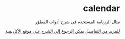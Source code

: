 <h1 dir="rtl"> calendar</h1>
<p dir="rtl">مثال الرزنامة المستخدم في شرح أدوات المطوّر</p>
<p dir="rtl">
    <a href="https://academy.hsoub.com/programming/workflow/%D9%83%D9%8A%D9%81-%D8%AA%D8%B3%D8%AA%D8%AE%D8%AF%D9%85-%D8%A3%D8%AF%D9%88%D8%A7%D8%AA-%D8%A7%D9%84%D9%85%D8%B7%D9%88%D9%90%D9%91%D8%B1-devtools-%D9%81%D9%8A-chrome-r554/">للمزيد من التفاصيل يمكن الرجوع إلى الشرح على موقع الأكاديمية</a>
</p>
